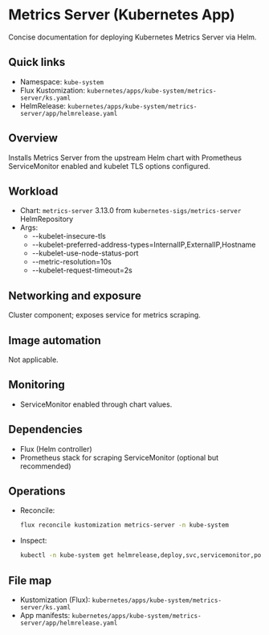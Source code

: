 # Metrics Server (Kubernetes App)

Concise documentation for deploying Kubernetes Metrics Server via Helm.

## Quick links

- Namespace: `kube-system`
- Flux Kustomization: `kubernetes/apps/kube-system/metrics-server/ks.yaml`
- HelmRelease: `kubernetes/apps/kube-system/metrics-server/app/helmrelease.yaml`

## Overview

Installs Metrics Server from the upstream Helm chart with Prometheus ServiceMonitor enabled and kubelet TLS options configured.

## Workload

- Chart: `metrics-server` 3.13.0 from `kubernetes-sigs/metrics-server` HelmRepository
- Args:
  - --kubelet-insecure-tls
  - --kubelet-preferred-address-types=InternalIP,ExternalIP,Hostname
  - --kubelet-use-node-status-port
  - --metric-resolution=10s
  - --kubelet-request-timeout=2s

## Networking and exposure

Cluster component; exposes service for metrics scraping.

## Image automation

Not applicable.

## Monitoring

- ServiceMonitor enabled through chart values.

## Dependencies

- Flux (Helm controller)
- Prometheus stack for scraping ServiceMonitor (optional but recommended)

## Operations

- Reconcile:

  ```sh
  flux reconcile kustomization metrics-server -n kube-system
  ```

- Inspect:

  ```sh
  kubectl -n kube-system get helmrelease,deploy,svc,servicemonitor,pod
  ```

## File map

- Kustomization (Flux): `kubernetes/apps/kube-system/metrics-server/ks.yaml`
- App manifests: `kubernetes/apps/kube-system/metrics-server/app/helmrelease.yaml`